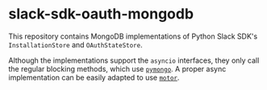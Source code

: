 # slack-sdk-oauth-mongodb

This repository contains MongoDB implementations of Python Slack SDK's `InstallationStore` and `OAuthStateStore`.

Although the implementations support the `asyncio` interfaces, they only call the regular blocking
methods, which use [`pymongo`](https://pymongo.readthedocs.io/en/stable/index.html). A proper async
implementation can be easily adapted to use [`motor`](https://www.mongodb.com/docs/drivers/motor/).